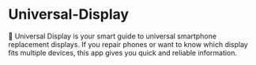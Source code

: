 # Universal-Display
🔧 Universal Display is your smart guide to universal smartphone replacement displays. If you repair phones or want to know which display fits multiple devices, this app gives you quick and reliable information.
